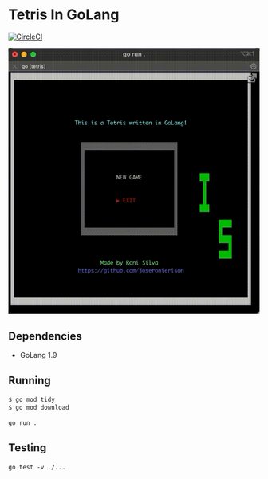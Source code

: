 # Tetris In GoLang

[![CircleCI](https://dl.circleci.com/status-badge/img/null/joseronierison/tetris_in_go/tree/main.svg?style=svg)](https://dl.circleci.com/status-badge/redirect/null/joseronierison/tetris_in_go/tree/main)

![Alt text](/docs/20221122221759900.gif?raw=true "Gif with game running")

## Dependencies
- GoLang 1.9
## Running
```
$ go mod tidy
$ go mod download
```
`go run .`

## Testing
`go test -v ./...`
